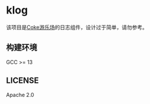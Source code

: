 # klog
该项目是[Coke游乐场](https://github.com/coke-playground)的日志组件，设计过于简单，请勿参考。

## 构建环境
GCC >= 13

## LICENSE
Apache 2.0
